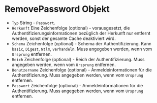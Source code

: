 # RemovePassword Objekt

* `Typ` String - `Passwort`.
* `Herkunft` Eine Zeichenfolge (optional) - vorausgesetzt, die Authentifizierungsinformationen bezüglich der Herkunft nur entfernt werden, sonst der gesamte Cache deaktiviert wird.
* `Schema` Zeichenfolge (optional) - Schema der Authentifizierung. Kann `basic`, `Digest`, `Ntlm`, `verhandeln`. Muss angegeben werden, wenn vom `Ursprung` entfernen.
* `Reich` Zeichenfolge (optional) - Reich der Authentifizierung. Muss angegeben werden, wenn vom `Ursprung` entfernen.
* `Benutzername` Zeichenfolge (optional) - Anmeldeinformationen für die Authentifizierung. Muss angegeben werden, wenn vom `Ursprung` entfernen.
* `Passwort` Zeichenfolge (optional) - Anmeldeinformationen für die Authentifizierung. Muss angegeben werden, wenn vom `Ursprung` entfernen.